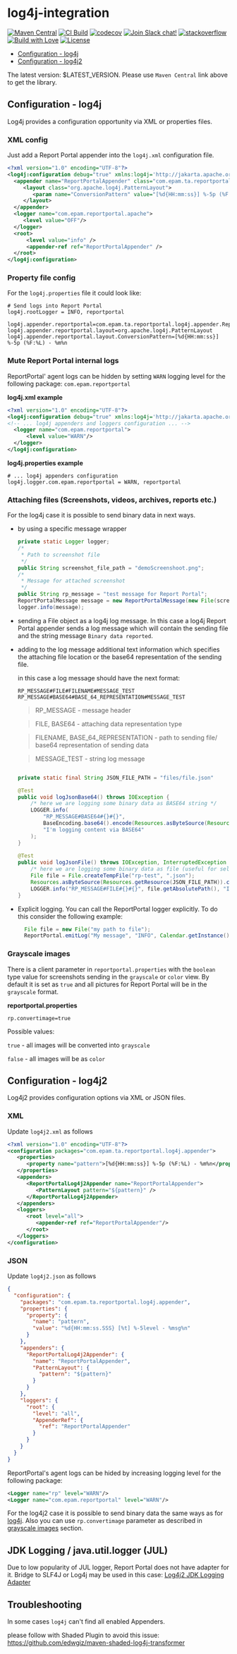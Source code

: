 # log4j-integration
[![Maven Central](https://img.shields.io/maven-central/v/com.epam.reportportal/logger-java-log4j.svg?label=Maven%20Central)](https://search.maven.org/search?q=g:%22com.epam.reportportal%22%20AND%20a:%22logger-java-log4j%22)
[![CI Build](https://github.com/reportportal/logger-java-log4j/actions/workflows/ci.yml/badge.svg)](https://github.com/reportportal/logger-java-log4j/actions/workflows/ci.yml)
[![codecov](https://codecov.io/gh/reportportal/logger-java-log4j/branch/develop/graph/badge.svg?token=iEy7fURz1P)](https://codecov.io/gh/reportportal/logger-java-log4j)
[![Join Slack chat!](https://slack.epmrpp.reportportal.io/badge.svg)](https://slack.epmrpp.reportportal.io/)
[![stackoverflow](https://img.shields.io/badge/reportportal-stackoverflow-orange.svg?style=flat)](http://stackoverflow.com/questions/tagged/reportportal)
[![Build with Love](https://img.shields.io/badge/build%20with-❤%EF%B8%8F%E2%80%8D-lightgrey.svg)](http://reportportal.io?style=flat)
[![License](https://img.shields.io/badge/License-Apache%202.0-blue.svg)](https://opensource.org/licenses/Apache-2.0)

* [Configuration - log4j](https://github.com/reportportal/logger-java-log4j#configuration---log4j)
* [Configuration - log4j2](https://github.com/reportportal/logger-java-log4j#configuration---log4j2)

The latest version: $LATEST_VERSION. Please use `Maven Central` link above to get the library.

## Configuration - log4j

Log4j provides a configuration opportunity via XML or properties files.

### XML config 
Just add a Report Portal appender into the `log4j.xml` configuration file.
```xml
<?xml version="1.0" encoding="UTF-8"?>
<log4j:configuration debug="true" xmlns:log4j='http://jakarta.apache.org/log4j/'>
  <appender name="ReportPortalAppender" class="com.epam.ta.reportportal.log4j.appender.ReportPortalAppender">
     <layout class="org.apache.log4j.PatternLayout">
        <param name="ConversionPattern" value="[%d{HH:mm:ss}] %-5p (%F:%L) - %m%n"/>
     </layout>
  </appender>
  <logger name="com.epam.reportportal.apache">
     <level value="OFF"/>
  </logger>
  <root>
      <level value="info" />
      <appender-ref ref="ReportPortalAppender" />
  </root>
</log4j:configuration>
```

### Property file config 

For the `log4j.properties` file it could look like:
```properties
# Send logs into Report Portal
log4j.rootLogger = INFO, reportportal

log4j.appender.reportportal=com.epam.ta.reportportal.log4j.appender.ReportPortalAppender
log4j.appender.reportportal.layout=org.apache.log4j.PatternLayout
log4j.appender.reportportal.layout.ConversionPattern=[%d{HH:mm:ss}] %-5p (%F:%L) - %m%n
```

### Mute Report Portal internal logs
ReportPortal' agent logs can be hidden by setting `WARN` logging level for the following package: `com.epam.reportportal`

**log4j.xml example**
```xml
<?xml version="1.0" encoding="UTF-8"?>
<log4j:configuration debug="true" xmlns:log4j='http://jakarta.apache.org/log4j/'>
<!-- ... log4j appenders and loggers configuration ... -->
  <logger name="com.epam.reportportal">
      <level value="WARN"/>
  </logger>
</log4j:configuration>

```

**log4j.properties example**
```properties
# ... log4j appenders configuration
log4j.logger.com.epam.reportportal = WARN, reportportal
```

### Attaching files (Screenshots, videos, archives, reports etc.)
For the log4j case it is possible to send binary data in next ways.

* by using a specific message wrapper

  ```java
  private static Logger logger;
  /*
   * Path to screenshot file
   */
  public String screenshot_file_path = "demoScreenshoot.png";
  /*
   * Message for attached screenshot
   */
  public String rp_message = "test message for Report Portal";
  ReportPortalMessage message = new ReportPortalMessage(new File(screenshot_file_path), rp_message);
  logger.info(message);
  ```
* sending a File object as a log4j log message. In this case a log4j Report Portal appender sends a log message which will contain the sending file and the string message `Binary data reported`.

* adding to the log message additional text information which specifies the attaching file location or the base64 representation of the sending file.
  
  in this case a log message should have the next format:

  ```
  RP_MESSAGE#FILE#FILENAME#MESSAGE_TEST
  RP_MESSAGE#BASE64#BASE_64_REPRESENTATION#MESSAGE_TEST
  ```
  > RP_MESSAGE - message header  
  
  > FILE, BASE64 - attaching data representation type  
                                                                                                                                                                                                                                                                                                                                                                       
  > FILENAME, BASE_64_REPRESENTATION - path to sending file/ base64 representation of sending data  
                                                                                                                                                                                                                                                                                                                                                                                                                                                                                                                                                                                                                                                                                                                                                                                                                                                                                                                                                                                                                                                                                                                                                                                                                                                                                                                                                                                                                                                                                                                                                                                                       
  > MESSAGE_TEST - string log message

  ```java
  
  private static final String JSON_FILE_PATH = "files/file.json"
  
  @Test
  public void logJsonBase64() throws IOException {
      /* here we are logging some binary data as BASE64 string */
      LOGGER.info(
          "RP_MESSAGE#BASE64#{}#{}",
          BaseEncoding.base64().encode(Resources.asByteSource(Resources.getResource(JSON_FILE_PATH)).read()),
          "I'm logging content via BASE64"
      );
  }
      
  @Test
  public void logJsonFile() throws IOException, InterruptedException {
      /* here we are logging some binary data as file (useful for selenium) */
      File file = File.createTempFile("rp-test", ".json");
      Resources.asByteSource(Resources.getResource(JSON_FILE_PATH)).copyTo(Files.asByteSink(file));
      LOGGER.info("RP_MESSAGE#FILE#{}#{}", file.getAbsolutePath(), "I'm logging content via temp file");
  }
  ```

* Explicit logging. You can call the ReportPortal logger explicitly. To do this consider the following example:
  ```java
    File file = new File("my path to file");
    ReportPortal.emitLog("My message", "INFO", Calendar.getInstance().getTime(), file);
  ```
  
### Grayscale images
There is a client parameter in `reportportal.properties` with the `boolean` type value for screenshots sending in the `grayscale` or 
`color` view. By default it is set as `true` and all pictures for Report Portal will be in the `grayscale` format.

**reportportal.properties**
```properties
rp.convertimage=true
```

 Possible values:
 
`true` - all images will be converted into `grayscale`

`false` - all images will be as `color`

## Configuration - log4j2

Log4j2 provides configuration options via XML or JSON files.
 
### XML
Update `log4j2.xml` as follows

```xml
<?xml version="1.0" encoding="UTF-8"?>
<configuration packages="com.epam.ta.reportportal.log4j.appender">
   <properties>
      <property name="pattern">[%d{HH:mm:ss}] %-5p (%F:%L) - %m%n</property>
   </properties>
   <appenders>
      <ReportPortalLog4j2Appender name="ReportPortalAppender">
         <PatternLayout pattern="${pattern}" />
      </ReportPortalLog4j2Appender>
   </appenders>
   <loggers>
      <root level="all">
         <appender-ref ref="ReportPortalAppender"/>
      </root>
   </loggers>
</configuration>
```    
 
### JSON
Update `log4j2.json` as follows
```JSON
{
  "configuration": {
    "packages": "com.epam.ta.reportportal.log4j.appender",
    "properties": {
      "property": {
        "name": "pattern",
        "value": "%d{HH:mm:ss.SSS} [%t] %-5level - %msg%n"
      }
    },
    "appenders": {
      "ReportPortalLog4j2Appender": {
        "name": "ReportPortalAppender",
        "PatternLayout": {
          "pattern": "${pattern}"
        }
      }
    },
    "loggers": {
      "root": {
        "level": "all",
        "AppenderRef": {
          "ref": "ReportPortalAppender"
        }
      }
    }
  }
}
```
ReportPortal's agent logs can be hided by increasing logging level for the following package:
```xml
<Logger name="rp" level="WARN"/>
<Logger name="com.epam.reportportal" level="WARN"/>
```

For the log4j2 case it is possible to send binary data the same ways as for [log4j](#attaching-files-screenshots-videos-archives-reports-etc).
Also you can use `rp.convertimage` parameter as described in [grayscale images](#grayscale-images) section.

## JDK Logging / java.util.logger (JUL)
Due to low popularity of JUL logger, Report Portal does not have adapter for it. Bridge to SLF4J or Log4j may be used in this case: 
[Log4j2 JDK Logging Adapter](https://logging.apache.org/log4j/2.0/log4j-jul/index.html)

## Troubleshooting

In some cases `log4j` can't find all enabled Appenders.

please follow with Shaded Plugin to avoid this issue: 
https://github.com/edwgiz/maven-shaded-log4j-transformer
